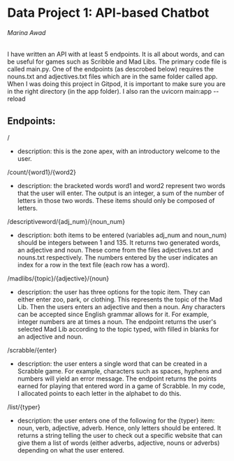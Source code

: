 # Data Project 1: API-based Chatbot
###### Marina Awad

I have written an API with at least 5 endpoints. It is all about words,
and can be useful for games such as Scribble and Mad Libs. The primary code file is called main.py.
One of the endpoints (as descrobed below) requires the nouns.txt and adjectives.txt files which are in the same folder 
called app. When I was doing this project in Gitpod, it is important to make sure you are in the right directory (in the app folder). 
I also ran the 
uvicorn main:app  --reload
## Endpoints:
/
- description: 
this is the zone apex, with an introductory welcome to the user.

/count/{word1}/{word2}
- description: 
the bracketed words word1 and word2 represent two words 
that the user will enter. The output is an integer, a sum of the number of letters
in those two words. These items should only be composed of letters.

/descriptiveword/{adj_num}/{noun_num}
- description: 
both items to be entered (variables adj_num and noun_num) should be 
integers between 1 and 135. It returns two generated words, an adjective and noun. These come from 
the files adjectives.txt and nouns.txt respectively. The numbers entered by the 
user indicates an index for a row in the text file (each row has a word).

/madlibs/{topic}/{adjective}/{noun}
- description: 
the user has three options for the topic item. They can either enter
zoo, park, or clothing. This represents the topic of the Mad Lib. Then the users enters 
an adjective and then a noun. Any characters can be accepted since English grammar allows for it.
For example, integer numbers are at times a noun. The endpoint returns the user's selected Mad Lib 
according to the topic typed, with filled in blanks for an adjective and noun.

/scrabble/{enter}
- description: 
the user enters a single word that can be created in a Scrabble game. For example,
characters such as spaces, hyphens and numbers will yield an error message. The endpoint returns
the points earned for playing that entered word in a game of Scrabble. In my code, I allocated points to each
letter in the alphabet to do this.

/list/{typer}
- description: 
the user enters one of the following for the {typer} item: noun, verb, adjective,
adverb. Hence, only letters should be entered. It returns a string telling the user to check out 
a specific website that can give them a list of words (either adverbs, adjective, nouns or adverbs)
depending on what the user entered.
